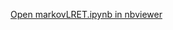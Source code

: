 [Open markovLRET.ipynb in nbviewer](http://nbviewer.ipython.org/github/vargaslo/LRET_Donor_Decay/blob/master/markovLRET.ipynb)

<!--
[Open with rawgithub](https://rawgithub.com/vargaslo/model_fitting/master/model_ionic_gating.html)

[Open with HTMLviewer](http://htmlpreview.github.io/?https://github.com/vargaslo/model_fitting/blob/master/model_ionic_gating.html)
--> 
